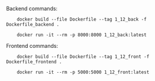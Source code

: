 Backend commands:

        docker build --file Dockerfile --tag 1_12_back -f Dockerfile_backend .

        docker run -it --rm -p 8000:8000 1_12_back:latest 

Frontend commands:

        docker build --file Dockerfile --tag 1_12_front -f Dockerfile_frontend .

        docker run -it --rm -p 5000:5000 1_12_front:latest
